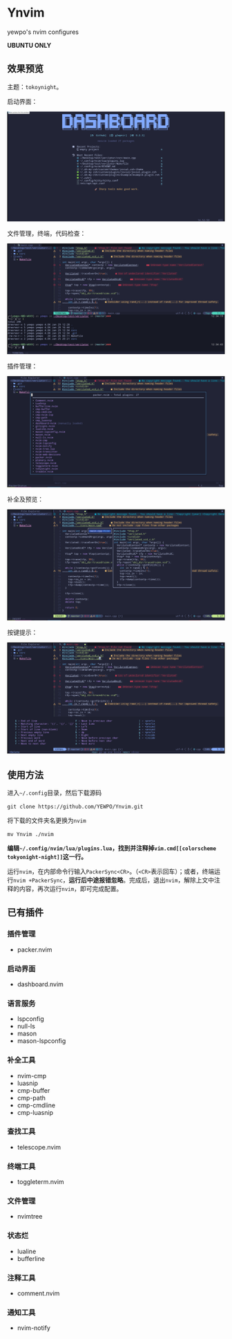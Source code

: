 # Ynvim

yewpo's nvim configures

**UBUNTU ONLY**

## 效果预览

主题：`tokoynight`。

启动界面：

![image-20230129124212447](https://raw.githubusercontent.com/YEWPO/yewpoblogonlinePic/main/image-20230129124212447.png)

文件管理，终端，代码检查：

![image-20230129123519451](https://raw.githubusercontent.com/YEWPO/yewpoblogonlinePic/main/image-20230129123519451.png)

插件管理：

![image-20230129123740162](https://raw.githubusercontent.com/YEWPO/yewpoblogonlinePic/main/image-20230129123740162.png)

补全及预览：

![image-20230129123917980](https://raw.githubusercontent.com/YEWPO/yewpoblogonlinePic/main/image-20230129123917980.png)

按键提示：

![image-20230129123957283](https://raw.githubusercontent.com/YEWPO/yewpoblogonlinePic/main/image-20230129123957283.png)

## 使用方法

进入`~/.config`目录，然后下载源码

```shell
git clone https://github.com/YEWPO/Ynvim.git
```

将下载的文件夹名更换为`nvim`

```shell
mv Ynvim ./nvim
```

**编辑`~/.config/nvim/lua/plugins.lua`，找到并注释掉`vim.cmd[[colorscheme tokyonight-night]]`这一行。**

运行`nvim`，在内部命令行输入`PackerSync<CR>`。（`<CR>`表示回车）；或者，终端运行`nvim +PackerSync`，**运行后中途报错忽略**。完成后，退出`nvim`，解除上文中注释的内容，再次运行`nvim`，即可完成配置。

## 已有插件

### 插件管理

- packer.nvim

### 启动界面

- dashboard.nvim

### 语言服务

- lspconfig
- null-ls
- mason
- mason-lspconfig

### 补全工具

- nvim-cmp
- luasnip
- cmp-buffer
- cmp-path
- cmp-cmdline
- cmp-luasnip

### 查找工具

- telescope.nvim

### 终端工具

- toggleterm.nvim

### 文件管理

- nvimtree

### 状态烂

- lualine
- bufferline

### 注释工具

- comment.nvim

### 通知工具

- nvim-notify